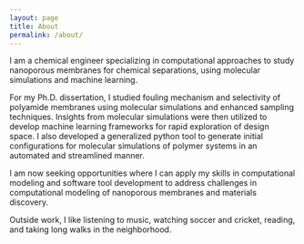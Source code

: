 ```yaml
---
layout: page
title: About
permalink: /about/
---
```




I am a chemical engineer specializing in computational approaches to study nanoporous membranes for chemical separations, using molecular simulations and machine learning.

For my Ph.D. dissertation, I studied fouling mechanism and selectivity of polyamide membranes using molecular simulations and enhanced sampling techniques. Insights from molecular simulations were then utilized to develop machine learning frameworks for rapid exploration of design space. I also developed a generalized python tool to generate initial configurations for molecular simulations of polymer systems in an automated and streamlined manner.

I am now seeking opportunities where I can apply my skills in computational modeling and software tool development to address challenges in computational modeling of nanoporous membranes and materials discovery.

Outside work, I like listening to music, watching soccer and cricket, reading, and taking long walks in the neighborhood.


